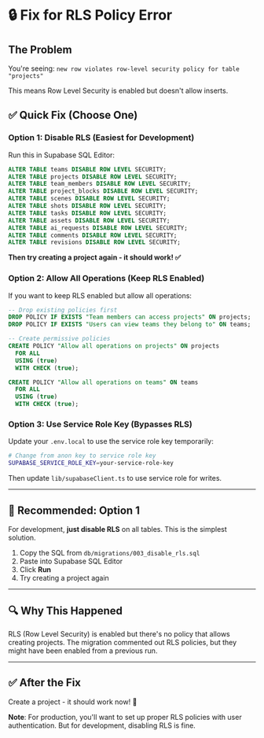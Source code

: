 # 🔒 Fix for RLS Policy Error

## The Problem

You're seeing: `new row violates row-level security policy for table "projects"`

This means Row Level Security is enabled but doesn't allow inserts.

## ✅ Quick Fix (Choose One)

### Option 1: Disable RLS (Easiest for Development)

Run this in Supabase SQL Editor:

```sql
ALTER TABLE teams DISABLE ROW LEVEL SECURITY;
ALTER TABLE projects DISABLE ROW LEVEL SECURITY;
ALTER TABLE team_members DISABLE ROW LEVEL SECURITY;
ALTER TABLE project_blocks DISABLE ROW LEVEL SECURITY;
ALTER TABLE scenes DISABLE ROW LEVEL SECURITY;
ALTER TABLE shots DISABLE ROW LEVEL SECURITY;
ALTER TABLE tasks DISABLE ROW LEVEL SECURITY;
ALTER TABLE assets DISABLE ROW LEVEL SECURITY;
ALTER TABLE ai_requests DISABLE ROW LEVEL SECURITY;
ALTER TABLE comments DISABLE ROW LEVEL SECURITY;
ALTER TABLE revisions DISABLE ROW LEVEL SECURITY;
```

**Then try creating a project again - it should work! ✅**

### Option 2: Allow All Operations (Keep RLS Enabled)

If you want to keep RLS enabled but allow all operations:

```sql
-- Drop existing policies first
DROP POLICY IF EXISTS "Team members can access projects" ON projects;
DROP POLICY IF EXISTS "Users can view teams they belong to" ON teams;

-- Create permissive policies
CREATE POLICY "Allow all operations on projects" ON projects
  FOR ALL
  USING (true)
  WITH CHECK (true);

CREATE POLICY "Allow all operations on teams" ON teams
  FOR ALL
  USING (true)
  WITH CHECK (true);
```

### Option 3: Use Service Role Key (Bypasses RLS)

Update your `.env.local` to use the service role key temporarily:

```bash
# Change from anon key to service role key
SUPABASE_SERVICE_ROLE_KEY=your-service-role-key
```

Then update `lib/supabaseClient.ts` to use service role for writes.

---

## 🎯 Recommended: Option 1

For development, **just disable RLS** on all tables. This is the simplest solution.

1. Copy the SQL from `db/migrations/003_disable_rls.sql`
2. Paste into Supabase SQL Editor
3. Click **Run**
4. Try creating a project again

---

## 🔍 Why This Happened

RLS (Row Level Security) is enabled but there's no policy that allows creating projects. The migration commented out RLS policies, but they might have been enabled from a previous run.

---

## ✅ After the Fix

Create a project - it should work now! 🎉

**Note**: For production, you'll want to set up proper RLS policies with user authentication. But for development, disabling RLS is fine.

